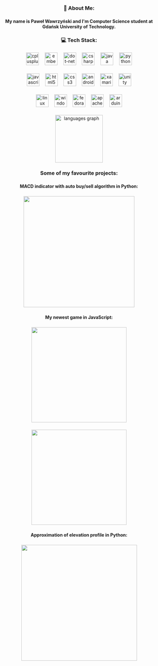 <h3 align="center">💫 About Me:</h3>

###

<h4 align="center">My name is Paweł Wawrzyński and I'm Computer Science student at Gdańsk University of Technology.</h4>

###

<h3 align="center">💻 Tech Stack:</h3>

###

<div align="center">
  <img src="https://img.shields.io/badge/C++-00599C?logo=cplusplus&logoColor=white&style=for-the-badge" height="40" alt="cplusplus logo"  />
  <img width="11" />
  <img src="https://cdn.jsdelivr.net/gh/devicons/devicon/icons/embeddedc/embeddedc-original.svg" height="40" alt="embeddedc logo"  />
  <img width="11" />
  <img src="https://img.shields.io/badge/.NET-512BD4?logo=dotnet&logoColor=white&style=for-the-badge" height="40" alt="dot-net logo"  />
  <img width="11" />
  <img src="https://cdn.jsdelivr.net/gh/devicons/devicon/icons/csharp/csharp-original.svg" height="40" alt="csharp logo"  />
  <img width="11" />
  <img src="https://cdn.jsdelivr.net/gh/devicons/devicon/icons/java/java-original.svg" height="40" alt="java logo"  />
  <img width="11" />
  <img src="https://cdn.jsdelivr.net/gh/devicons/devicon/icons/python/python-original.svg" height="40" alt="python logo"  />
</div>

###

<div align="center">
  <img src="https://cdn.simpleicons.org/javascript/F7DF1E" height="40" alt="javascript logo"  />
  <img width="10" />
  <img src="https://cdn.jsdelivr.net/gh/devicons/devicon/icons/html5/html5-original.svg" height="40" alt="html5 logo"  />
  <img width="10" />
  <img src="https://cdn.jsdelivr.net/gh/devicons/devicon/icons/css3/css3-original.svg" height="40" alt="css3 logo"  />
  <img width="10" />
  <img src="https://cdn.jsdelivr.net/gh/devicons/devicon/icons/androidstudio/androidstudio-original.svg" height="40" alt="androidstudio logo"  />
  <img width="10" />
  <img src="https://cdn.jsdelivr.net/gh/devicons/devicon/icons/xamarin/xamarin-original.svg" height="40" alt="xamarin logo"  />
  <img width="10" />
  <img src="https://skillicons.dev/icons?i=unity" height="40" alt="unity logo"  />
</div>

###

<div align="center">
  <img src="https://cdn.jsdelivr.net/gh/devicons/devicon/icons/linux/linux-original.svg" height="40" alt="linux logo"  />
  <img width="10" />
  <img src="https://cdn.jsdelivr.net/gh/devicons/devicon/icons/windows8/windows8-original.svg" height="40" alt="windows8 logo"  />
  <img width="10" />
  <img src="https://cdn.simpleicons.org/fedora/51A2DA" height="40" alt="fedora logo"  />
  <img width="10" />
  <img src="https://cdn.simpleicons.org/apachemaven/C71A36" height="40" alt="apachemaven logo"  />
  <img width="10" />
  <img src="https://cdn.simpleicons.org/arduino/00979D" height="40" alt="arduino logo"  />
</div>

###

<div align="center">
  <img src="https://github-readme-stats.vercel.app/api/top-langs?username=Pablo1618&locale=en&hide_title=false&layout=compact&card_width=320&langs_count=10&theme=apprentice&hide_border=true&order=2" height="150" alt="languages graph"  />
</div>

###

<h3 align="center">Some of my favourite projects:</h3>

###

<h4 align="center">MACD indicator with auto buy/sell algorithm in Python:</h4>

###

<div align="center">
  <img height="350" src="https://i.ibb.co/XtXHbFS/Figure-1.png"  />
</div>

###

<h4 align="center">My newest game in JavaScript:</h4>

###

<div align="center">
  <img height="300" src="https://i.ibb.co/w7p2MJD/Zrzut-ekranu-2024-05-10-224335.png"  />
</div>

###

<div align="center">
  <img height="300" src="https://i.ibb.co/C9MdbNG/Zrzut-ekranu-2024-01-13-121640.png"  />
</div>

###

<h4 align="center">Approximation of elevation profile in Python:</h4>

###

<div align="center">
  <img height="365" src="https://i.ibb.co/16bXTkh/Zrzut-ekranu-2024-05-14-173915.png"  />
</div>

###

